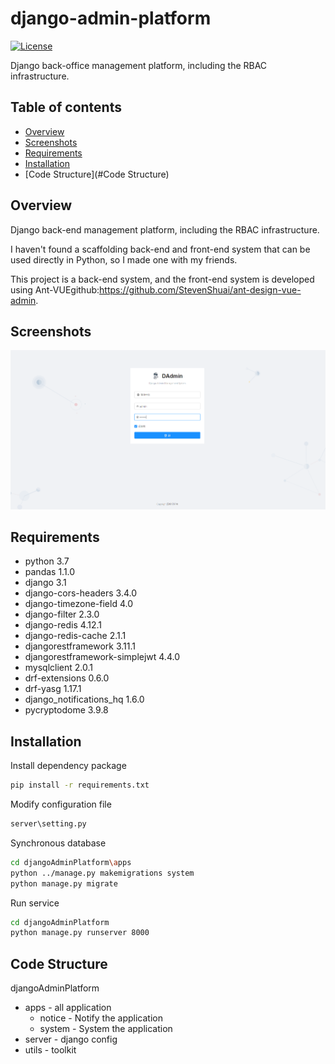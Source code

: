 # django-admin-platform 
[![License](https://img.shields.io/badge/License-Apache%202.0-blue.svg)](https://opensource.org/licenses/Apache-2.0)

Django back-office management platform, including the RBAC infrastructure.



## Table of contents
* [Overview](#Overview)
* [Screenshots](#screenshots)
* [Requirements](#Requirements)
* [Installation](#Installation)
* [Code Structure](#Code Structure)

## Overview
Django back-end management platform, including the RBAC infrastructure.

I haven't found a scaffolding back-end and front-end system that can be used directly in Python, so I made one with my friends.

This project is a back-end system, and the front-end system is developed using Ant-VUEgithub:https://github.com/StevenShuai/ant-design-vue-admin. 

## Screenshots
![login](./img/login.png)

## Requirements
* python 3.7
* pandas 1.1.0
* django 3.1
* django-cors-headers 3.4.0
* django-timezone-field 4.0
* django-filter 2.3.0
* django-redis 4.12.1
* django-redis-cache 2.1.1
* djangorestframework 3.11.1
* djangorestframework-simplejwt 4.4.0
* mysqlclient 2.0.1
* drf-extensions 0.6.0
* drf-yasg 1.17.1
* django_notifications_hq 1.6.0
* pycryptodome 3.9.8

## Installation
Install dependency package

```bash
pip install -r requirements.txt
```

Modify configuration file

```bash
server\setting.py
```

Synchronous database

```bash
cd djangoAdminPlatform\apps
python ../manage.py makemigrations system
python manage.py migrate
```

Run service

```bash
cd djangoAdminPlatform
python manage.py runserver 8000
```



## Code Structure

djangoAdminPlatform

- apps - all application
  - notice  - Notify the application
  - system - System the application
- server - django config
- utils - toolkit




